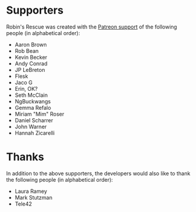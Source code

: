 # Supporters
Robin's Rescue was created with the [Patreon support](http://patreon.com/cheeseness) of the following people (in alphabetical order):

* Aaron Brown
* Rob Bean
* Kevin Becker
* Andy Conrad
* JP LeBreton
* Flesk
* Jaco G
* Erin, OK?
* Seth McClain
* NgBuckwangs
* Gemma Refalo
* Miriam "Mim" Roser
* Daniel Scharrer
* John Warner
* Hannah Zicarelli

# Thanks
In addition to the above supporters, the developers would also like to thank the following people (in alphabetical order):

* Laura Ramey
* Mark Stutzman
* Tele42
